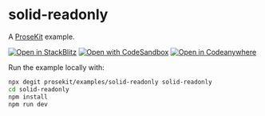 # solid-readonly

A [ProseKit](https://prosekit.dev) example.

[![Open in StackBlitz](https://developer.stackblitz.com/img/open_in_stackblitz.svg)](https://stackblitz.com/github/prosekit/examples/tree/master/solid-readonly)
[![Open with CodeSandbox](https://assets.codesandbox.io/github/button-edit-lime.svg)](https://codesandbox.io/p/sandbox/github/prosekit/examples/tree/master/solid-readonly)
[![Open in Codeanywhere](https://codeanywhere.com/img/open-in-codeanywhere-btn.svg)](https://app.codeanywhere.com/#https://github.com/prosekit/examples/tree/master/solid-readonly)

Run the example locally with:

```bash
npx degit prosekit/examples/solid-readonly solid-readonly
cd solid-readonly
npm install
npm run dev
```
